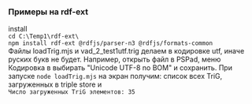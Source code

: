 ### Примеры на rdf-ext
install  
`cd C:\Temp1\rdf-ext\` \
`npm install rdf-ext @rdfjs/parser-n3 @rdfjs/formats-common` \
Файлы loadTrig.mjs и vad_2_test1utf.trig делаем в кодировке utf, иначе руских букв не будет. Например, открыть файл в PSPad, меню Кодировка в выбирать "Unicode UTF-8 no BOM" и сохранить.
При запуске `node loadTrig.mjs` на экран получим: 
список всех TriG, загруженных в triple store и   
`Число загруженных TriG элементов: 35`
